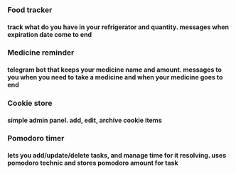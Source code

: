 ### Food tracker
#### track what do you have in your refrigerator and quantity. messages when expiration date come to end

### Medicine reminder
#### telegram bot that keeps your medicine name and amount. messages to you when you need to take a medicine and when your medicine goes to end

### Cookie store
#### simple admin panel. add, edit, archive cookie items

### Pomodoro timer
#### lets you add/update/delete tasks, and manage time for it resolving. uses pomodoro technic and stores pomodoro amount for task

